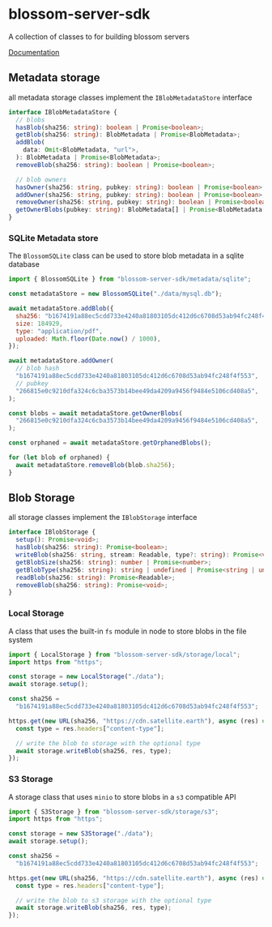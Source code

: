 # blossom-server-sdk

A collection of classes to for building blossom servers

[Documentation](https://hzrd149.github.io/blossom-server-sdk/)

## Metadata storage

all metadata storage classes implement the `IBlobMetadataStore` interface

```ts
interface IBlobMetadataStore {
  // blobs
  hasBlob(sha256: string): boolean | Promise<boolean>;
  getBlob(sha256: string): BlobMetadata | Promise<BlobMetadata>;
  addBlob(
    data: Omit<BlobMetadata, "url">,
  ): BlobMetadata | Promise<BlobMetadata>;
  removeBlob(sha256: string): boolean | Promise<boolean>;

  // blob owners
  hasOwner(sha256: string, pubkey: string): boolean | Promise<boolean>;
  addOwner(sha256: string, pubkey: string): boolean | Promise<boolean>;
  removeOwner(sha256: string, pubkey: string): boolean | Promise<boolean>;
  getOwnerBlobs(pubkey: string): BlobMetadata[] | Promise<BlobMetadata[]>;
}
```

### SQLite Metadata store

The `BlossomSQLite` class can be used to store blob metadata in a sqlite database

```js
import { BlossomSQLite } from "blossom-server-sdk/metadata/sqlite";

const metadataStore = new BlossomSQLite("./data/mysql.db");

await metadataStore.addBlob({
  sha256: "b1674191a88ec5cdd733e4240a81803105dc412d6c6708d53ab94fc248f4f553",
  size: 184929,
  type: "application/pdf",
  uploaded: Math.floor(Date.now() / 1000),
});

await metadataStore.addOwner(
  // blob hash
  "b1674191a88ec5cdd733e4240a81803105dc412d6c6708d53ab94fc248f4f553",
  // pubkey
  "266815e0c9210dfa324c6cba3573b14bee49da4209a9456f9484e5106cd408a5",
);

const blobs = await metadataStore.getOwnerBlobs(
  "266815e0c9210dfa324c6cba3573b14bee49da4209a9456f9484e5106cd408a5",
);

const orphaned = await metadataStore.getOrphanedBlobs();

for (let blob of orphaned) {
  await metadataStore.removeBlob(blob.sha256);
}
```

## Blob Storage

all storage classes implement the `IBlobStorage` interface

```ts
interface IBlobStorage {
  setup(): Promise<void>;
  hasBlob(sha256: string): Promise<boolean>;
  writeBlob(sha256: string, stream: Readable, type?: string): Promise<void>;
  getBlobSize(sha256: string): number | Promise<number>;
  getBlobType(sha256: string): string | undefined | Promise<string | undefined>;
  readBlob(sha256: string): Promise<Readable>;
  removeBlob(sha256: string): Promise<void>;
}
```

### Local Storage

A class that uses the built-in `fs` module in node to store blobs in the file system

```js
import { LocalStorage } from "blossom-server-sdk/storage/local";
import https from "https";

const storage = new LocalStorage("./data");
await storage.setup();

const sha256 =
  "b1674191a88ec5cdd733e4240a81803105dc412d6c6708d53ab94fc248f4f553";

https.get(new URL(sha256, "https://cdn.satellite.earth"), async (res) => {
  const type = res.headers["content-type"];

  // write the blob to storage with the optional type
  await storage.writeBlob(sha256, res, type);
});
```

### S3 Storage

A storage class that uses `minio` to store blobs in a `s3` compatible API

```js
import { S3Storage } from "blossom-server-sdk/storage/s3";
import https from "https";

const storage = new S3Storage("./data");
await storage.setup();

const sha256 =
  "b1674191a88ec5cdd733e4240a81803105dc412d6c6708d53ab94fc248f4f553";

https.get(new URL(sha256, "https://cdn.satellite.earth"), async (res) => {
  const type = res.headers["content-type"];

  // write the blob to s3 storage with the optional type
  await storage.writeBlob(sha256, res, type);
});
```
